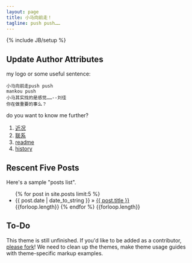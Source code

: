 ```yaml
---
layout: page
title: 小马向前走！
tagline: push push……
---
```

{% include JB/setup %}


## Update Author Attributes
my logo or some useful sentence:

    小马向前走push push
	mankou push
	小马其实找的是感觉……--刘佳
	你在做重要的事么？
    
    
   
do you want to know me further?
1. [近况](http://mankou.github.com/2013/04/05/recent)
1. [联系](http://mankou.github.com/2013/04/05/address)
1. [readme](http://mankou.github.com/2013/04/05/Readme)
1. [history](http://mankou.github.com/technote/2013/03/01/github-blog-create-process/)
    

## Rescent Five Posts

Here's a sample "posts list".

<ul class="posts">
  {% for post in site.posts limit:5 %}
    <li><span>{{ post.date | date_to_string }}</span> &raquo; <a href="{{ BASE_PATH }}{{ post.url }}">{{ post.title }}</a></li>
{{forloop.length}}
  {% endfor %}
{{forloop.length}}
</ul>

## To-Do

This theme is still unfinished. If you'd like to be added as a contributor, [please fork](http://github.com/plusjade/jekyll-bootstrap)!
We need to clean up the themes, make theme usage guides with theme-specific markup examples.


